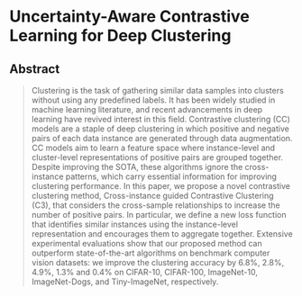 # Uncertainty-Aware Contrastive Learning for Deep Clustering

## Abstract

>Clustering is the task of gathering similar data samples into clusters without using any predefined labels. It has been widely studied in machine learning literature, and recent advancements in deep learning have revived interest in this field. Contrastive clustering (CC) models are a staple of deep clustering in which positive and negative pairs of each data instance are generated through data augmentation. CC models aim to learn a feature space where instance-level and cluster-level representations of positive pairs are grouped together. Despite improving the SOTA, these algorithms ignore the cross-instance patterns, which carry essential information for improving clustering performance. In this paper, we propose a novel contrastive clustering method, Cross-instance guided Contrastive Clustering (C3), that considers the cross-sample relationships to increase the number of positive pairs. In particular, we define a new loss function that identifies similar instances using the instance-level representation and encourages them to aggregate together. Extensive experimental evaluations show that our proposed method can outperform state-of-the-art algorithms on benchmark computer vision datasets: we improve the clustering accuracy by 6.8%, 2.8%, 4.9%, 1.3% and 0.4% on CIFAR-10, CIFAR-100, ImageNet-10, ImageNet-Dogs, and Tiny-ImageNet, respectively.
